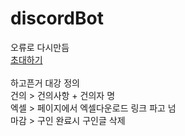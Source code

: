 # discordBot
오류로 다시만듬<br>
<a href="https://discordapp.com/oauth2/authorize?client_id=536860675310354443&scope=bot">초대하기</a></br>
</br>
하고픈거 대강 정의</br>
건의 > 건의사항 + 건의자 명</br>
엑셀 > 페이지에서 엑셀다운로드 링크 파고 넘</br>
마감 > 구인 완료시 구인글 삭제
